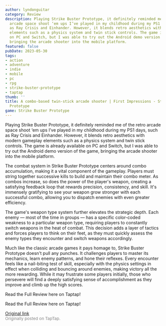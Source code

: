 ```yaml
---
author: lyndonguitar
category: Review
description: Playing Strike Buster Prototype, it definitely reminded me of the retro
  arcade space shoot ‘em ups I’ve played in my childhood during my PS1 days, such
  as Ray Crisis and Einhander. However, it blends retro aesthetics with modern gameplay
  elements such as a physics system and twin stick controls. The game is already available
  on PC and Switch, but I was able to try out the Android demo version of the game,
  bringing the arcade shooter into the mobile platform.
featured: false
pubDate: 2023-05-30
tags:
- action
- adventure
- indie
- mobile
- pc
- rpg
- strike-buster-prototype
- taptap
thumb: ''
title: A combo-based twin-stick arcade shooter | First Impressions - Strike Buster
  Prototype
game: Strike Buster Prototype
---
```

Playing Strike Buster Prototype, it definitely reminded me of the retro arcade space shoot ‘em ups I’ve played in my childhood during my PS1 days, such as Ray Crisis and Einhander. However, it blends retro aesthetics with modern gameplay elements such as a physics system and twin stick controls. The game is already available on PC and Switch, but I was able to try out the Android demo version of the game, bringing the arcade shooter into the mobile platform.

The combat system in Strike Buster Prototype centers around combo accumulation, making it a vital component of the gameplay. Players must string together successive kills to build and maintain their combo meter. As combos increase, so does the power of the player's weapon, creating a satisfying feedback loop that rewards precision, consistency, and skill. It's immensely gratifying to see your weapon grow stronger with each successful combo, allowing you to dispatch enemies with even greater efficiency.

The game's weapon type system further elevates the strategic depth. Each enemy — most of the time in groups — has a specific color-coded  weakness to a particular weapon type, requiring players to constantly switch weapons in the heat of combat. This decision adds a layer of tactics and forces players to think on their feet, as they must quickly assess the enemy types they encounter and switch weapons accordingly.

Much like the classic arcade games it pays homage to, Strike Buster Prototype doesn't pull any punches. It challenges players to master its mechanics, learn enemy patterns, and hone their reflexes. Every encounter feels like a nail-biting test of skill, especially with the physics settings in effect when colliding and bouncing around enemies, making victory all the more rewarding. While it may frustrate some players initially, those who persevere will find a deeply satisfying sense of accomplishment as they improve and climb up the high scores.

Read the Full Review here on Taptap!

Read the Full Review here on Taptap!

[Original link](https://www.taptap.io/post/5719362)<br><span style="font-size: 0.95em; color: #888;">Originally posted on TapTap.</span>